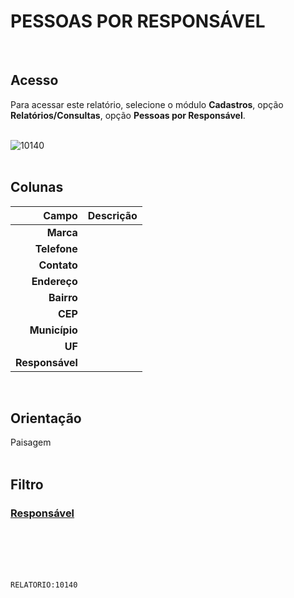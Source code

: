 # PESSOAS POR RESPONSÁVEL
<br>

## Acesso
Para acessar este relatório, selecione o módulo **Cadastros**, opção **Relatórios/Consultas**, opção **Pessoas por Responsável**.
<br>
<br>

![10140](https://raw.githubusercontent.com/netforcews/docs-erp/master/relatorios/imagens/10140.png)
<br>
<br>

## Colunas
Campo | Descrição
--:|---
**Marca** | 
**Telefone** | 
**Contato** | 
**Endereço** | 
**Bairro** | 
**CEP** | 
**Município** | 
**UF** | 
**Responsável** | 
<br>

## Orientação
Paisagem   
<br>

## Filtro
### [Responsável](/geral/rel-10140.md)
<br>
<br>
<br>
<br>

```RELATORIO:10140```
